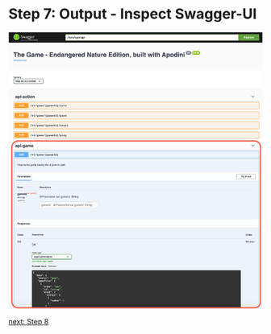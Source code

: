 # Step 7: Output - Inspect Swagger-UI

![step-7-1](./info-material/Apodini-OAS-Instructions/step-7-1.png)

[next: Step 8](./step-8.md)
